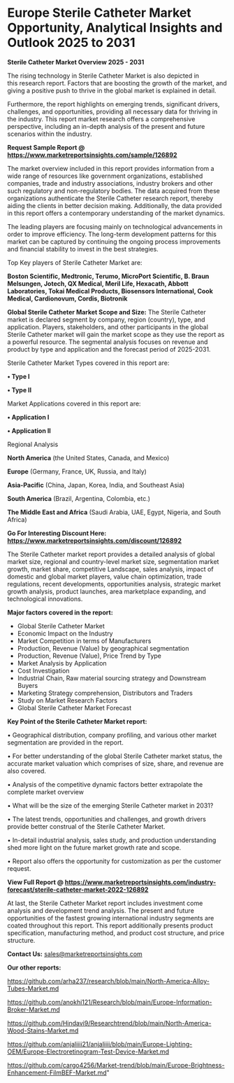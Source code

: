 # Europe Sterile Catheter Market Opportunity, Analytical Insights and Outlook 2025 to 2031

<Strong> Sterile Catheter Market Overview 2025 - 2031</strong>

The rising technology in Sterile Catheter Market is also depicted in this research report. Factors that are boosting the growth of the market, and giving a positive push to thrive in the global market is explained in detail.

Furthermore, the report highlights on emerging trends, significant drivers, challenges, and opportunities, providing all necessary data for thriving in the industry. This report market research offers a comprehensive perspective, including an in-depth analysis of the present and future scenarios within the industry.

<strong>Request Sample Report @ <a href=https://www.marketreportsinsights.com/sample/126892>https://www.marketreportsinsights.com/sample/126892</a></strong>

The market overview included in this report provides information from a wide range of resources like government organizations, established companies, trade and industry associations, industry brokers and other such regulatory and non-regulatory bodies. The data acquired from these organizations authenticate the Sterile Catheter research report, thereby aiding the clients in better decision making. Additionally, the data provided in this report offers a contemporary understanding of the market dynamics.

The leading players are focusing mainly on technological advancements in order to improve efficiency. The long-term development patterns for this market can be captured by continuing the ongoing process improvements and financial stability to invest in the best strategies.

Top Key players of Sterile Catheter Market are:

<strong>Boston Scientific, Medtronic, Terumo, MicroPort Scientific, B. Braun Melsungen, Jotech, QX Medical, Meril Life, Hexacath, Abbott Laboratories, Tokai Medical Products, Biosensors International, Cook Medical, Cardionovum, Cordis, Biotronik</strong>

<strong><b>Global Sterile Catheter Market Scope and Size:</b></strong>
The Sterile Catheter market is declared segment by company, region (country), type, and application. Players, stakeholders, and other participants in the global Sterile Catheter market will gain the market scope as they use the report as a powerful resource. The segmental analysis focuses on revenue and product by type and application and the forecast period of 2025-2031.

Sterile Catheter Market Types covered in this report are:

<strong>• Type I

• Type II</strong>

Market Applications covered in this report are:

<strong>• Application I

• Application II</strong> 

Regional Analysis

<strong>North America</strong> (the United States, Canada, and Mexico)

<strong>Europe</strong> (Germany, France, UK, Russia, and Italy)

<strong>Asia-Pacific</strong> (China, Japan, Korea, India, and Southeast Asia)

<strong>South America</strong> (Brazil, Argentina, Colombia, etc.)

<strong>The Middle East and Africa</strong> (Saudi Arabia, UAE, Egypt, Nigeria, and South Africa)

<strong>Go For Interesting Discount Here: <a href=https://www.marketreportsinsights.com/discount/126892>https://www.marketreportsinsights.com/discount/126892</a></strong>

The Sterile Catheter market report provides a detailed analysis of global market size, regional and country-level market size, segmentation market growth, market share, competitive Landscape, sales analysis, impact of domestic and global market players, value chain optimization, trade regulations, recent developments, opportunities analysis, strategic market growth analysis, product launches, area marketplace expanding, and technological innovations.

<strong><b>Major factors covered in the report:</b></strong>
<ul>
  <li>Global Sterile Catheter Market </li>
  <li>Economic Impact on the Industry</li>
  <li>Market Competition in terms of Manufacturers</li>
  <li>Production, Revenue (Value) by geographical segmentation</li>
  <li>Production, Revenue (Value), Price Trend by Type</li>
  <li>Market Analysis by Application</li>
  <li>Cost Investigation</li>
  <li>Industrial Chain, Raw material sourcing strategy and Downstream Buyers</li>
  <li>Marketing Strategy comprehension, Distributors and Traders</li>
  <li>Study on Market Research Factors</li>
  <li>Global Sterile Catheter Market Forecast</li>
</ul>

<strong><b>Key Point of the Sterile Catheter Market report:</b></strong>

• Geographical distribution, company profiling, and various other market segmentation are provided in the report.

• For better understanding of the global Sterile Catheter market status, the accurate market valuation which comprises of size, share, and revenue are also covered.

• Analysis of the competitive dynamic factors better extrapolate the complete market overview

• What will be the size of the emerging Sterile Catheter market in 2031?

• The latest trends, opportunities and challenges, and growth drivers provide better construal of the Sterile Catheter Market.

• In-detail industrial analysis, sales study, and production understanding shed more light on the future market growth rate and scope.

• Report also offers the opportunity for customization as per the customer request.

<strong><b>View Full Report @ <a href=https://www.marketreportsinsights.com/industry-forecast/sterile-catheter-market-2022-126892>https://www.marketreportsinsights.com/industry-forecast/sterile-catheter-market-2022-126892</a></b></strong>


At last, the Sterile Catheter Market report includes investment come analysis and development trend analysis. The present and future opportunities of the fastest growing international industry segments are coated throughout this report. This report additionally presents product specification, manufacturing method, and product cost structure, and price structure.

<strong>Contact Us:</strong>
sales@marketreportsinsights.com

<strong>Our other reports:</strong>

<a href=https://github.com/arha237/research/blob/main/North-America-Alloy-Tubes-Market.md>https://github.com/arha237/research/blob/main/North-America-Alloy-Tubes-Market.md</a>

<a href=https://github.com/anokhi121/Research/blob/main/Europe-Information-Broker-Market.md>https://github.com/anokhi121/Research/blob/main/Europe-Information-Broker-Market.md</a>

<a href=https://github.com/Hindavi9/Researchtrend/blob/main/North-America-Wood-Stains-Market.md>https://github.com/Hindavi9/Researchtrend/blob/main/North-America-Wood-Stains-Market.md</a>

<a href=https://github.com/anjaliiii21/anjaliiii/blob/main/Europe-Lighting-OEM/Europe-Electroretinogram-Test-Device-Market.md>https://github.com/anjaliiii21/anjaliiii/blob/main/Europe-Lighting-OEM/Europe-Electroretinogram-Test-Device-Market.md</a>

<a href=https://github.com/cargo4256/Market-trend/blob/main/Europe-Brightness-Enhancement-FilmBEF-Market.md>https://github.com/cargo4256/Market-trend/blob/main/Europe-Brightness-Enhancement-FilmBEF-Market.md</a>"

